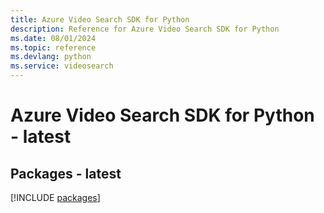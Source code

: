 ```yaml
---
title: Azure Video Search SDK for Python
description: Reference for Azure Video Search SDK for Python
ms.date: 08/01/2024
ms.topic: reference
ms.devlang: python
ms.service: videosearch
---
```

# Azure Video Search SDK for Python - latest
## Packages - latest
[!INCLUDE [packages](video-search-index.md)]